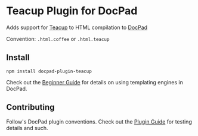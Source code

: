 # Teacup Plugin for DocPad
Adds support for [Teacup](http://goodeggs.github.io/teacup/) to HTML compilation to [DocPad](https://docpad.org)

Convention:  `.html.coffee` or `.html.teacup`


## Install

```
npm install docpad-plugin-teacup
```

Check out the [Beginner Guide](http://docpad.org/docs/begin) for details on using templating engines in DocPad.

## Contributing
Follow's DocPad plugin conventions.  Check out the [Plugin Guide](http://docpad.org/docs/plugin-write) for testing details and such.